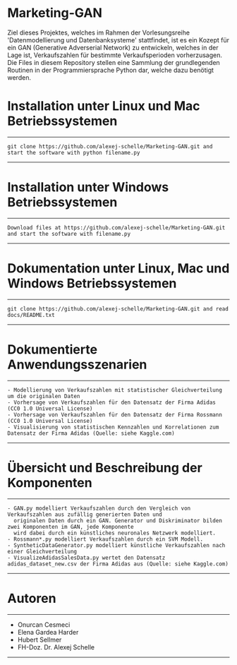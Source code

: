 # Marketing-GAN
Ziel dieses Projektes, welches im Rahmen der Vorlesungsreihe 'Datenmodellierung und Datenbanksysteme' stattfindet, ist es ein Kozept für ein GAN (Generative Adverserial Network) zu entwickeln, welches in der Lage ist, Verkaufszahlen für bestimmte Verkaufsperioden vorherzusagen. Die Files in diesem Repository stellen eine Sammlung der grundlegenden Routinen in der Programmiersprache Python dar, welche dazu benötigt werden.

# Installation unter Linux und Mac Betriebssystemen
*********************************************************************************************************************
    git clone https://github.com/alexej-schelle/Marketing-GAN.git and start the software with python filename.py
*********************************************************************************************************************

# Installation unter Windows Betriebssystemen
*********************************************************************************************************************
    Download files at https://github.com/alexej-schelle/Marketing-GAN.git and start the software with filename.py
*********************************************************************************************************************

# Dokumentation unter Linux, Mac und Windows Betriebssystemen
*******************************************************************************************************************************
    git clone https://github.com/alexej-schelle/Marketing-GAN.git and read docs/README.txt
*******************************************************************************************************************************

# Dokumentierte Anwendungsszenarien
*******************************************************************************************************************************

    - Modellierung von Verkaufszahlen mit statistischer Gleichverteilung um die originalen Daten
    - Vorhersage von Verkaufszahlen für den Datensatz der Firma Adidas (CC0 1.0 Universal License)
    - Vorhersage von Verkaufszahlen für den Datensatz der Firma Rossmann (CC0 1.0 Universal License)
    - Visualisierung von statistischen Kennzahlen und Korrelationen zum Datensatz der Firma Adidas (Quelle: siehe Kaggle.com)
    
*******************************************************************************************************************************

# Übersicht und Beschreibung der Komponenten
*******************************************************************************************************************************

    - GAN.py modelliert Verkaufszahlen durch den Vergleich von Verkaufszahlen aus zufällig generierten Daten und
      originalen Daten durch ein GAN. Generator und Diskriminator bilden zwei Komponenten im GAN, jede Komponente
      wird dabei durch ein künstliches neuronales Netzwerk modelliert.
    - Rossmann*.py modelliert Verkaufszahlen durch ein SVM Modell.
    - SyntheticDataGenerator.py modelliert künstliche Verkaufszahlen nach einer Gleichverteilung
    - VisualizeAdidasSalesData.py wertet den Datensatz adidas_dataset_new.csv der Firma Adidas aus (Quelle: siehe Kaggle.com)
 
********************************************************************************************************************************



# Autoren

*********************************************************************************************************************

- Onurcan Cesmeci
- Elena Gardea Harder
- Hubert Sellmer
- FH-Doz. Dr. Alexej Schelle

*********************************************************************************************************************


